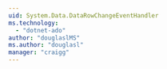 ```yaml
---
uid: System.Data.DataRowChangeEventHandler
ms.technology: 
  - "dotnet-ado"
author: "douglaslMS"
ms.author: "douglasl"
manager: "craigg"
---
```

